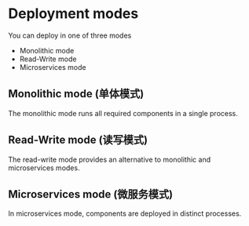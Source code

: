 # Deployment modes

You can deploy in one of three modes

- Monolithic mode
- Read-Write mode
- Microservices mode

## Monolithic mode (单体模式)

The monolithic mode runs all required components in a single process.

## Read-Write mode (读写模式)

The read-write mode provides an alternative to monolithic and microservices modes.

## Microservices mode (微服务模式)

In microservices mode, components are deployed in distinct processes.